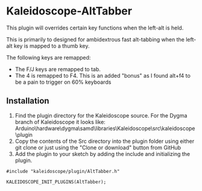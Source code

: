 # Kaleidoscope-AltTabber
 
This plugin will overrides certain key functions when the left-alt is held. 

This is primarily to designed for ambidextrous fast alt-tabbing when the left-alt key is mapped to a thumb key.


The following keys are remapped:
 * The F/J keys are remapped to tab.
 * The 4 is remapped to F4. This is an added "bonus" as I found alt+f4 to be a pain to trigger on 60% keyboards

 ## Installation
 1. Find the plugin directory for the Kaleidoscope source. For the Dygma branch of Kaleidoscope it looks like: Arduino\hardware\dygma\samd\libraries\Kaleidoscope\src\kaleidoscope\plugin
 2. Copy the contents of the Src directory into the plugin folder using either git clone or just using the "Clone or download" button from GitHub
 3. Add the plugin to your sketch by adding the include and initializing the plugin.
````
#include "kaleidoscope/plugin/AltTabber.h"

KALEIDOSCOPE_INIT_PLUGINS(AltTabber);
````
